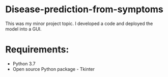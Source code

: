 # Disease-prediction-from-symptoms
This was my minor project topic. I developed a code and deployed the model into a GUI.
# Requirements:
- Python 3.7
- Open source Python package - Tkinter
